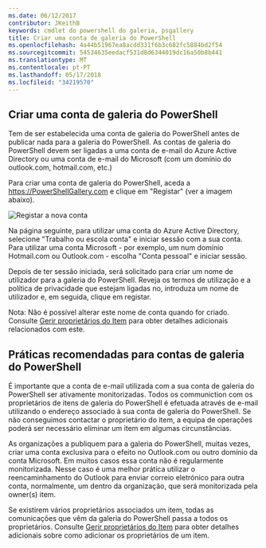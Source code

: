 ```yaml
---
ms.date: 06/12/2017
contributor: JKeithB
keywords: cmdlet do powershell do galeria, psgallery
title: Criar uma conta de galeria do PowerShell
ms.openlocfilehash: 4a44b51967ea8acdd331f6b3c682fc5884bd2f54
ms.sourcegitcommit: 54534635eedacf531d8d6344019dc16a50b8b441
ms.translationtype: MT
ms.contentlocale: pt-PT
ms.lasthandoff: 05/17/2018
ms.locfileid: "34219570"
---
```

## <a name="creating-a-powershell-gallery-account"></a>Criar uma conta de galeria do PowerShell

Tem de ser estabelecida uma conta de galeria do PowerShell antes de publicar nada para a galeria do PowerShell.
As contas de galeria do PowerShell devem ser ligadas a uma conta de e-mail do Azure Active Directory ou uma conta de e-mail do Microsoft (com um domínio do outlook.com, hotmail.com, etc.)

Para criar uma conta de galeria do PowerShell, aceda a https://PowerShellGallery.com e clique em "Registar" (ver a imagem abaixo).

![Registar a nova conta](../../Images/CreatingAccount-Register.png)

Na página seguinte, para utilizar uma conta do Azure Active Directory, selecione "Trabalho ou escola conta" e iniciar sessão com a sua conta.
Para utilizar uma conta Microsoft - por exemplo, um num domínio Hotmail.com ou Outlook.com - escolha "Conta pessoal" e iniciar sessão.

Depois de ter sessão iniciada, será solicitado para criar um nome de utilizador para a galeria do PowerShell.
Reveja os termos de utilização e a política de privacidade que estejam ligadas no, introduza um nome de utilizador e, em seguida, clique em registar.

Nota: Não é possível alterar este nome de conta quando for criado.
Consulte [Gerir proprietários do Item](https://msdn.microsoft.com/powershell/gallery/psgallery/managing-item-owners) para obter detalhes adicionais relacionados com este.

## <a name="recommended-practices-for-powershell-gallery-accounts"></a>Práticas recomendadas para contas de galeria do PowerShell

É importante que a conta de e-mail utilizada com a sua conta de galeria do PowerShell ser ativamente monitorizadas.
Todos os communiction com os proprietários de itens de galeria do PowerShell é efetuada através de e-mail utilizando o endereço associado à sua conta de galeria do PowerShell.
Se não conseguimos contactar o proprietário do item, a equipa de operações poderá ser necessário eliminar um item em algumas circunstâncias.

As organizações a publiquem para a galeria do PowerShell, muitas vezes, criar uma conta exclusiva para o efeito no Outlook.com ou outro domínio da conta Microsoft.
Em muitos casos essa conta não é regularmente monitorizada.
Nesse caso é uma melhor prática utilizar o reencaminhamento do Outlook para enviar correio eletrónico para outra conta, normalmente, um dentro da organização, que será monitorizada pela owner(s) item.

Se existirem vários proprietários associados um item, todas as comunicações que vêm da galeria do PowerShell passa a todos os proprietários.
Consulte [Gerir proprietários do Item](https://msdn.microsoft.com/powershell/gallery/psgallery/managing-item-owners) para obter detalhes adicionais sobre como adicionar os proprietários de um item.